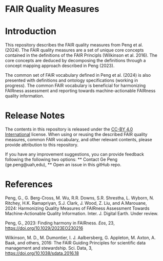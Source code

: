 FAIR Quality Measures
=====================

Introduction
=====================

This repository describes the FAIR quality measures from Peng et al. (2024). The FAIR quality measures are a set of unique core concepts contained in the definitions of the FAIR Principls (Wilkinson et al. 2016). The core concepts are deduced by decomposing the definitions through a concept mapping approach described in Peng (2023).

The common set of FAIR vocabulary defined in Peng et al. (2024) is also presented with definitions and ontology specifications (working in progress). The common FAIR vocabulary is beneficial for harmonizing FAIRness assessment and reporting towards machine-actionable FAIRness quality information.

Release Notes
=============
The contents in this repository is released under the [<span class="underline">CC-BY 4.0
International</span>](https://creativecommons.org/licenses/by/4.0/legalcode)
license. When using or reusing the described FAIR quality measures, common FAIR vocabulary, and other relevant contents, please provide attribution
to this repository.

If you have any improvement suggestions, you can provide feedback following the following two options:
** Contact Ge Peng (ge.peng@uah,edu),
** Open an issue in this gitHub repo.

References
==========
Peng, G., G. Berg-Cross, M. Wu, R.R. Downs, S.R. Shrestha, L. Wyborn, N. Ritchey, H.K. Ramapriyan, S.J. Clark, J. Wood, Z. Liu, and A.Marouane, 2024: Harmonizing Quality Measures of FAIRness Assessment Towards Machine-Actionable Quality Information. Inter. J. Digital Earth. Under review.

Peng, G., 2023: Finding harmony in FAIRness. _Eos_, 23, https://doi.org/10.1029/2023EO230216

Wilkinson, M. D.,  M. Dumontier, I. J. Aalbersberg, G. Appleton, M. Axton, A. Baak, and others, 2016: The FAIR Guiding Principles for scientific data management and stewardship. Sci. Data, 3,  https://doi.org/10.1038/sdata.2016.18
